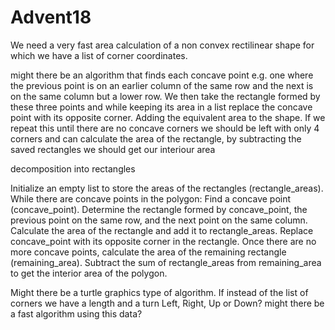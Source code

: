 # Advent18


We need a very fast area calculation of a non convex rectilinear shape for which we have a list of corner coordinates. 

might there be an algorithm that finds each concave point e.g. one where the previous point is on an earlier column of the same row and the next is on the same column but a lower row. We then take the rectangle formed by these three points and while keeping its area in a list replace the concave point with its opposite corner. Adding the equivalent area to the shape. If we repeat this until there are no concave corners we should be left with only 4 corners and can calculate the area of the rectangle, by subtracting the saved rectangles we should get our interiour area

decomposition into rectangles

Initialize an empty list to store the areas of the rectangles (rectangle_areas).
While there are concave points in the polygon:
Find a concave point (concave_point).
Determine the rectangle formed by concave_point, the previous point on the same row, and the next point on the same column.
Calculate the area of the rectangle and add it to rectangle_areas.
Replace concave_point with its opposite corner in the rectangle.
Once there are no more concave points, calculate the area of the remaining rectangle (remaining_area).
Subtract the sum of rectangle_areas from remaining_area to get the interior area of the polygon.

Might there be a turtle graphics type of algorithm. If instead of the list of corners we have a length and a turn Left, Right, Up or Down? might there be a fast algorithm using this data?